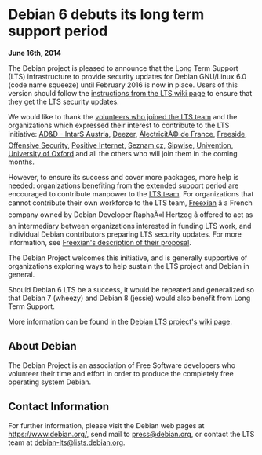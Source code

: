 
Debian 6 debuts its long term support period
============================================


**June 16th, 2014**


The Debian project is pleased to announce that the Long Term Support
(LTS) infrastructure to provide security updates for Debian GNU/Linux 6.0
(code name squeeze) until February 2016 is now in place. Users of
this version should follow the [instructions from the LTS wiki
page](https://wiki.debian.org/LTS/Using) to ensure that they get the LTS security updates.


We would like to thank the [volunteers who joined the LTS
team](https://wiki.debian.org/LTS/Team) and the organizations which expressed their interest to
contribute to the LTS initiative:
[AD&D - IntarS Austria](http://www.intars.at/),
[Deezer](http://www.deezer.com/),
[ÃlectricitÃ© de France](http://www.edf.com/),
[Freeside](http://freeside.biz/),
[Offensive Security](http://www.offensive-security.com/),
[Positive Internet](http://www.positive-internet.com/),
[Seznam.cz](http://www.seznam.cz/),
[Sipwise](http://www.sipwise.com/),
[Univention](http://www.univention.de/),
[University of Oxford](http://www.ox.ac.uk/)
and all the others who will join them in the coming months.


However, to ensure its success and cover more packages, more help is
needed: organizations benefiting from the extended support period are
encouraged to contribute manpower to the [LTS team](https://wiki.debian.org/LTS/Development).
For organizations that cannot contribute their own workforce to the LTS
team, [Freexian](http://www.freexian.com) â a French company
owned by Debian Developer RaphaÃ«l Hertzog â offered to act as an intermediary
between organizations interested in funding LTS work, and individual Debian
contributors preparing LTS security updates. For more information, see
[Freexian's description
of their proposal](http://www.freexian.com/services/debian-lts.html).


The Debian Project welcomes this initiative, and is generally supportive
of organizations exploring ways to help sustain the LTS project and
Debian in general.


Should Debian 6 LTS be a success, it would be repeated and
generalized so that Debian 7 (wheezy) and Debian 8 (jessie)
would also benefit from Long Term Support.


More information can be found in the [Debian LTS project's wiki page](https://wiki.debian.org/LTS).


About Debian
------------


The Debian Project is an association of Free Software developers who
volunteer their time and effort in order to produce the completely free
operating system Debian.


Contact Information
-------------------


For further information, please visit the Debian web pages at <https://www.debian.org/>, send mail to
<press@debian.org>, or contact the LTS team at
<debian-lts@lists.debian.org>.





